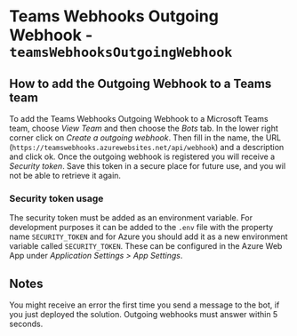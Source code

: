 # Teams Webhooks Outgoing Webhook - `teamsWebhooksOutgoingWebhook`

## How to add the Outgoing Webhook to a Teams team

To add the Teams Webhooks Outgoing Webhook to a Microsoft Teams team, choose *View Team* and then choose the *Bots* tab. In the lower right corner click on *Create a outgoing webhook*. Then fill in the name, the URL (`https://teamswebhooks.azurewebsites.net/api/webhook`) and a description and click ok. Once the outgoing webhook is registered you will receive a _Security token_. Save this token in a secure place for future use, and you wil not be able to retrieve it again. 

### Security token usage

The security token must be added as an environment variable. For development purposes it can be added to the `.env` file with the property name `SECURITY_TOKEN` and for Azure you should add it as a new environment variable called `SECURITY_TOKEN`. These can be configured in the Azure Web App under *Application Settings > App Settings*.

## Notes

You might receive an error the first time you send a message to the bot, if you just deployed the solution. Outgoing webhooks must answer within 5 seconds.
